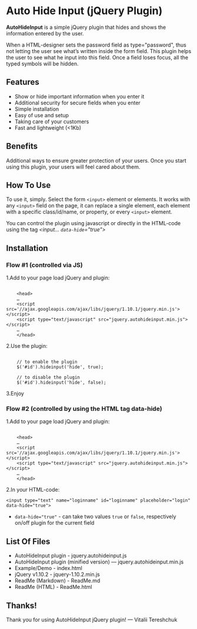# Auto Hide Input (jQuery Plugin)

**AutoHideInput** is a simple jQuery plugin that hides and shows the information entered by the user.

When a HTML-designer sets the password field as type="password", thus not letting the user see what’s written inside the form field. This plugin helps the user to see what he input into this field. Once a field loses focus, all the typed symbols will be hidden.

## Features

- Show or hide important information when you enter it
- Additional security for secure fields when you enter
- Simple installation
- Easy of use and setup
- Taking care of your customers
- Fast and lightweight (<1Kb)


## Benefits
Additional ways to ensure greater protection of your users.
Once you start using this plugin, your users will feel cared about them.


## How To Use

To use it, simply. Select the form `<input>` element or elements. It works with any `<input>` field on the page, it can replace a single element, each element with a specific class/id/name, or property, or every `<input>` element.

You can control the plugin using javascript or directly in the HTML-code using the tag *<input… `data-hide`="true">*


## Installation

### Flow #1 (controlled via JS)

1.Add to your page load jQuery and plugin:

```

	<head>
	… 
	<script src='//ajax.googleapis.com/ajax/libs/jquery/1.10.1/jquery.min.js'></script>
	<script type="text/javascript" src="jquery.autohideinput.min.js"></script>
	…
	</head>
```

2.Use the plugin:

```

	// to enable the plugin
	$('#id').hideinput('hide', true);
	
	// to disable the plugin
	$('#id').hideinput('hide', false);	
```

3.Enjoy



### Flow #2 (controlled by using the HTML tag **data-hide**)

1.Add to your page load jQuery and plugin:

```

	<head>
	… 
	<script src='//ajax.googleapis.com/ajax/libs/jquery/1.10.1/jquery.min.js'></script>
	<script type="text/javascript" src="jquery.autohideinput.min.js"></script>
	…
	</head>
```

2.In your HTML-code:

```<input type="text" name="loginname" id="loginname" placeholder="login" data-hide="true">```

* `data-hide="true"` - can take two values `true` or `false`, respectively on/off plugin for the current field

## List Of Files

- AutoHideInput plugin - jquery.autohideinput.js
- AutoHideInput plugin (minified version) — jquery.autohideinput.min.js
- Example/Demo - index.html
- jQuery v1.10.2 - jquery-1.10.2.min.js
- ReadMe (Markdown) - ReadMe.md
- ReadMe (HTML) - ReadMe.html

## Thanks!
Thank you for using AutoHideInput jQuery plugin!
— Vitalii Tereshchuk